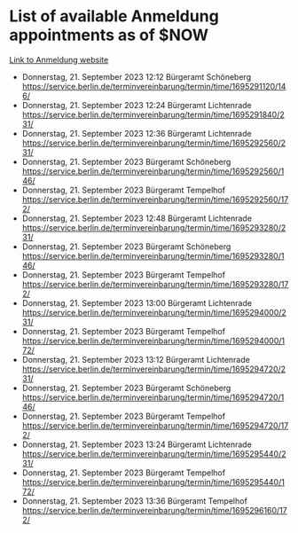 # List of available Anmeldung appointments as of $NOW
[Link to Anmeldung website](https://service.berlin.de/terminvereinbarung/termin/tag.php?termin=1&anliegen[]=120686&dienstleisterlist=122210,122217,327316,122219,327312,122227,327314,122231,327346,122243,327348,122254,122252,329742,122260,329745,122262,329748,122271,327278,122273,327274,122277,327276,330436,122280,327294,122282,327290,122284,327292,122291,327270,122285,327266,122286,327264,122296,327268,150230,329760,122297,327286,122294,327284,122312,329763,122314,329775,122304,327330,122311,327334,122309,327332,317869,122281,327352,122279,329772,122283,122276,327324,122274,327326,122267,329766,122246,327318,122251,327320,122257,327322,122208,327298,122226,327300&herkunft=http%3A%2F%2Fservice.berlin.de%2Fdienstleistung%2F120686%2F)
- Donnerstag, 21. September 2023 12:12 Bürgeramt Schöneberg https://service.berlin.de/terminvereinbarung/termin/time/1695291120/146/
- Donnerstag, 21. September 2023 12:24 Bürgeramt Lichtenrade https://service.berlin.de/terminvereinbarung/termin/time/1695291840/231/
- Donnerstag, 21. September 2023 12:36 Bürgeramt Lichtenrade https://service.berlin.de/terminvereinbarung/termin/time/1695292560/231/
- Donnerstag, 21. September 2023  Bürgeramt Schöneberg https://service.berlin.de/terminvereinbarung/termin/time/1695292560/146/
- Donnerstag, 21. September 2023  Bürgeramt Tempelhof https://service.berlin.de/terminvereinbarung/termin/time/1695292560/172/
- Donnerstag, 21. September 2023 12:48 Bürgeramt Lichtenrade https://service.berlin.de/terminvereinbarung/termin/time/1695293280/231/
- Donnerstag, 21. September 2023  Bürgeramt Schöneberg https://service.berlin.de/terminvereinbarung/termin/time/1695293280/146/
- Donnerstag, 21. September 2023  Bürgeramt Tempelhof https://service.berlin.de/terminvereinbarung/termin/time/1695293280/172/
- Donnerstag, 21. September 2023 13:00 Bürgeramt Lichtenrade https://service.berlin.de/terminvereinbarung/termin/time/1695294000/231/
- Donnerstag, 21. September 2023  Bürgeramt Tempelhof https://service.berlin.de/terminvereinbarung/termin/time/1695294000/172/
- Donnerstag, 21. September 2023 13:12 Bürgeramt Lichtenrade https://service.berlin.de/terminvereinbarung/termin/time/1695294720/231/
- Donnerstag, 21. September 2023  Bürgeramt Schöneberg https://service.berlin.de/terminvereinbarung/termin/time/1695294720/146/
- Donnerstag, 21. September 2023  Bürgeramt Tempelhof https://service.berlin.de/terminvereinbarung/termin/time/1695294720/172/
- Donnerstag, 21. September 2023 13:24 Bürgeramt Lichtenrade https://service.berlin.de/terminvereinbarung/termin/time/1695295440/231/
- Donnerstag, 21. September 2023  Bürgeramt Tempelhof https://service.berlin.de/terminvereinbarung/termin/time/1695295440/172/
- Donnerstag, 21. September 2023 13:36 Bürgeramt Tempelhof https://service.berlin.de/terminvereinbarung/termin/time/1695296160/172/
